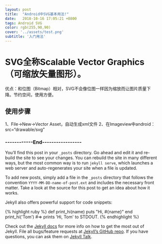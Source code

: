 ```yaml
---
layout: post
title:  "Android中SVG基本用法!"
date:   2018-10-16 17:05:21 +0800
tags: Android SVG
color: rgb(255,90,90)
cover: '../assets/test.png'
subtitle: '入门用法'
---
```


# SVG全称Scalable Vector Graphics（可缩放矢量图形）。
优点：和位图（Bitmap）相对，SVG不会像位图一样因为缩放而让图片质量下降。节约空间，使用方便。
## 使用步骤
1、File->New->Vector Asset，自动生成xml文件
2、在Imageview中android：src=“drawable/svg”
### ------------End-----------------
You’ll find this post in your `_posts` directory. Go ahead and edit it and re-build the site to see your changes. You can rebuild the site in many different ways, but the most common way is to run `jekyll serve`, which launches a web server and auto-regenerates your site when a file is updated.

To add new posts, simply add a file in the `_posts` directory that follows the convention `YYYY-MM-DD-name-of-post.ext` and includes the necessary front matter. Take a look at the source for this post to get an idea about how it works.

Jekyll also offers powerful support for code snippets:

{% highlight ruby %}
def print_hi(name)
  puts "Hi, #{name}"
end
print_hi('Tom')
#=> prints 'Hi, Tom' to STDOUT.
{% endhighlight %}

Check out the [Jekyll docs][jekyll-docs] for more info on how to get the most out of Jekyll. File all bugs/feature requests at [Jekyll’s GitHub repo][jekyll-gh]. If you have questions, you can ask them on [Jekyll Talk][jekyll-talk].

[jekyll-docs]: https://jekyllrb.com/docs/home
[jekyll-gh]:   https://github.com/jekyll/jekyll
[jekyll-talk]: https://talk.jekyllrb.com/
